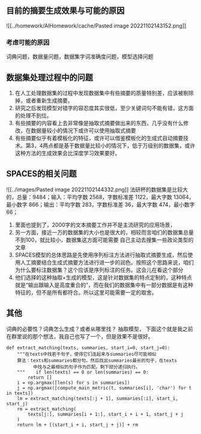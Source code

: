 
## 目前的摘要生成效果与可能的原因
![[../homework/AIHomework/cache/Pasted image 20221102143152.png]]
### 考虑可能的原因
词典问题，数据量问题，数据集字词准确度问题，模型选择问题
## 数据集处理过程中的问题

1. 在人工处理数据集的过程中发现数据集中有些摘要的质量特别差，应该被剔除掉，或者重新生成摘要。
2. 研究之后发现模型对错字的容忍度其实很低，至少关键词句不能有错，这方面的处理不到位。
3. 有些摘要的内容看上去非常像是抽取式摘要做出来的东西，几乎没有什么修改，在数据量较小的情况下或许可以使用抽取式摘要
4. 有些摘要似乎有着模板化的特征，或许可以借鉴模板化的生成式自动摘要技术。第3，4两点都是基于数据量比较小的情况下，低于万级别的数据集，或许这种方法的生成效果会比深度学习效果要好。
## SPACES的相关问题

![[../images/Pasted image 20221102144332.png]]
法研杯的数据集是比较大的，总量：9484；输入：平均字数 2568，字数标准差 1122，最大字数 13064，最小数字 866；输出：平均字数 283，字数标准差 36，最大字数 474，最小数字 66；
1. 里面也提到了，2000字的文本摘要工作并不是主流研究的应用场景，
2. 另一方面，接近一万的数据集的大小也是很大的，相较而言咱们的数据集总量不到100，就比较小，数据集这方面可能需要 自己主动去搜集一些政论类型的文章
3. SPACES模型的总体思路是先使用序列标注方法进行抽取式摘要生成，然后使用人工摘要结合生成式摘要方法进行进一步的润色。按照这个思路来说，咱们为什么要标注数据集？这个应该是序列标注的任务。这会儿在看这个部分
4. 他们选择的这种抽取+生成的模型，这是针对数据集的特点定制的，这种特点就是“输出跟输入是高度重合的”，而在我们的数据集中有一部分数据是有这种特征的，但不是所有都符合。所以这里可能需要一定的取舍。


## 其他
词典的必要性？词典怎么生成？或者从哪里找？
抽取模型，
下面这个就是我之前在群里说的那个想法，我自己也写了一个，但是效果不是很好。
```
def extract_matching(texts, summaries, start_i=0, start_j=0):  
    """在texts中找若干句子，使得它们连起来与summaries尽可能相似  
    算法：texts和summaries都分句，然后找出summaries最长的句子，在texts  
          中找与之最相似的句子作为匹配，剩下部分递归执行。  
    """    if len(texts) == 0 or len(summaries) == 0:  
        return []  
    i = np.argmax([len(s) for s in summaries])  
    j = np.argmax([compute_main_metric(t, summaries[i], 'char') for t in texts])  
    lm = extract_matching(texts[:j + 1], summaries[:i], start_i, start_j)  
    rm = extract_matching(  
        texts[j:], summaries[i + 1:], start_i + i + 1, start_j + j  
    )  
    return lm + [(start_i + i, start_j + j)] + rm
```